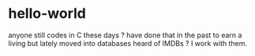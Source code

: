 # hello-world

anyone still codes in C these days ?
have done that in the past to earn a living but lately moved into databases
heard of IMDBs ? I work with them.
